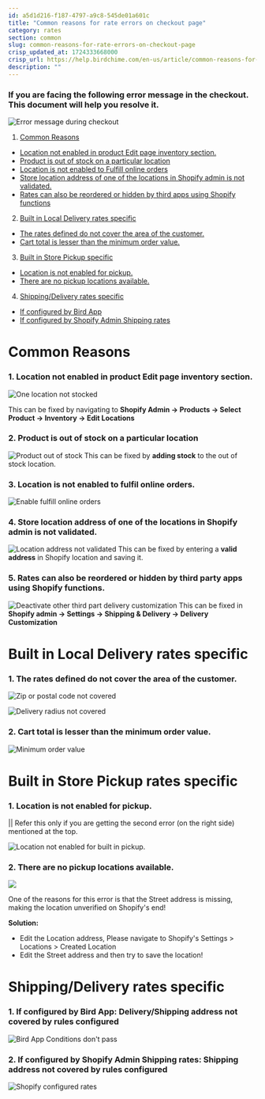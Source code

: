 ```yaml
---
id: a5d1d216-f187-4797-a9c8-545de01a601c
title: "Common reasons for rate errors on checkout page"
category: rates
section: common
slug: common-reasons-for-rate-errors-on-checkout-page
crisp_updated_at: 1724333668000
crisp_url: https://help.birdchime.com/en-us/article/common-reasons-for-rate-errors-on-checkout-page-1iekz2h/
description: ""
---
```


### If you are facing the following error message in the checkout. This document will help you resolve it.

![Error message during checkout](https://storage.crisp.chat/users/helpdesk/website/ca826b447482b000/image_1mqhgsj.png)

1.  [Common Reasons](#1-common-reasons)
*  [Location not enabled in product Edit page inventory section.](#3-1-location-not-enabled-in-product-edit-page-inventory-section)
* [Product is out of stock on a particular location](#3-2-product-is-out-of-stock-on-a-particular-location)
* [Location is not enabled to Fulfill online orders](#3-3-location-is-not-enabled-to-fulfill-online-orders)
* [Store location address of one of the locations in Shopify admin is not validated.](#3-4-store-location-address-of-one-of-the-locations-in-shopify-admin-is-not-validated)
* [Rates can also be reordered or hidden by third apps using Shopify functions](#3-5-rates-can-also-be-reordered-or-hidden-by-third-party-apps-using-shopify-functions)

2. [Built in Local Delivery rates specific](#1-built-in-local-delivery-rates-specific)
* [The rates defined do not cover the area of the customer.](#3-1-the-rates-defined-do-not-cover-the-area-of-the-customer)
* [Cart total is lesser than the minimum order value.](#3-2-cart-total-is-lesser-than-the-minimum-order-value)

3. [Built in Store Pickup specific](#1-built-in-store-pickup-rates-specific)
* [Location is not enabled for pickup.](#3-1-location-is-not-enabled-for-pickup)
* [There are no pickup locations available.](#3-2-there-are-no-pickup-locations-available)

4. [Shipping/Delivery rates specific](#1-built-in-store-pickup-rates-specific)
* [If configured by Bird App](#3-1-if-configured-by-bird-app-deliveryshipping-address-not-covered-by-rules-configured)
* [If configured by Shopify Admin Shipping rates](#3-2-if-configured-by-shopify-admin-shipping-rates-shipping-address-not-covered-by-rules-configured)


# Common Reasons

### 1. Location not enabled in product Edit page inventory section.

![One location not stocked](https://storage.crisp.chat/users/helpdesk/website/ca826b447482b000/screenshot-2024-03-07-at-10565_1sqpjr4.png)

This can be fixed by navigating to **Shopify Admin -> Products -> Select Product -> Inventory -> Edit Locations**

### 2. Product is out of stock on a particular location

![Product out of stock](https://storage.crisp.chat/users/helpdesk/website/ca826b447482b000/image_1iqowmq.png)
This can be fixed by **adding stock** to the out of stock location.

### 3. Location is not enabled to fulfil online orders.

![Enable fulfill online orders](https://storage.crisp.chat/users/helpdesk/website/ca826b447482b000/screenshot-2024-03-08-at-12372_13ghji7.png)
 
### 4. Store location address of one of the locations in Shopify admin is not validated.

![Location address not validated](https://storage.crisp.chat/users/helpdesk/website/ca826b447482b000/screenshot-2024-03-07-at-11034_1rmr5e2.png)
This can be fixed by entering a **valid address** in Shopify location and saving it.

### 5. Rates can also be reordered or hidden by third party apps using Shopify functions.

![Deactivate other third part delivery customization](https://storage.crisp.chat/users/helpdesk/website/ca826b447482b000/image_60fi43.png)
This can be fixed in **Shopify admin -> Settings -> Shipping & Delivery -> Delivery Customization**

# Built in Local Delivery rates specific
### 1. The rates defined do not cover the area of the customer.

![Zip or postal code not covered](https://storage.crisp.chat/users/helpdesk/website/ca826b447482b000/image_pnpdwc.png)

![Delivery radius not covered](https://storage.crisp.chat/users/helpdesk/website/ca826b447482b000/image_1j2nhg2.png)

### 2. Cart total is lesser than the minimum order value.

![Minimum order value](https://storage.crisp.chat/users/helpdesk/website/ca826b447482b000/image_1dkdp8b.png)

# Built in Store Pickup rates specific
### 1. Location is not enabled for pickup. 
|| Refer this only if you are getting the second error (on the right side) mentioned at the top.

![Location not enabled for built in pickup.](https://storage.crisp.chat/users/helpdesk/website/ca826b447482b000/screenshot-2024-03-08-at-12355_21gzfr.png)

### 2. There are no pickup locations available.

![](https://storage.crisp.chat/users/helpdesk/website/ca826b447482b000/image_kus95a.png)

One of the reasons for this error is that the Street address is missing, making the location unverified on Shopify's end!

**Solution:**

* Edit the Location address, Please navigate to Shopify's Settings > Locations > Created Location
* Edit the Street address and then try to save the location!

# Shipping/Delivery rates specific
### 1. **If configured by Bird App**: Delivery/Shipping address not covered by rules configured

![Bird App Conditions don't pass](https://storage.crisp.chat/users/helpdesk/website/ca826b447482b000/image_145ykz6.png)

### 2. **If configured by Shopify Admin Shipping rates**:  Shipping address not covered by rules configured


![Shopify configured rates](https://storage.crisp.chat/users/helpdesk/website/ca826b447482b000/image_14ituua.png)
